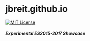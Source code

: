 jbreit.github.io
=================================
[![MIT License][license-image]][license-url]

##### Experimental ES2015-2017 Showcase

[license-url]: LICENSE
[license-image]: http://img.shields.io/badge/license-MIT-000000.svg?style=flat-square
